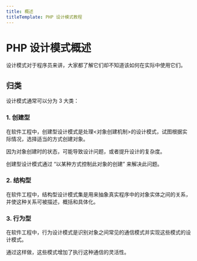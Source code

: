 ```yaml
---
title: 概述
titleTemplate: PHP 设计模式教程
---
```


# PHP 设计模式概述

设计模式对于程序员来讲，大家都了解它们却不知道该如何在实际中使用它们。

## 归类

设计模式通常可以分为 3 大类：

### 1. 创建型

在软件工程中，创建型设计模式是处理<对象创建机制>的设计模式，试图根据实际情况，选择适当的方式创建对象。

因为对象创建时的状态，可能导致设计问题，或者提升设计的复杂度。

创建型设计模式通过 “以某种方式控制此对象的创建” 来解决此问题。

### 2. 结构型

在软件工程中，结构型设计模式集是用来抽象真实程序中的对象实体之间的关系，并使这种关系可被描述，概括和具体化。

### 3. 行为型

在软件工程中，行为设计模式是识别对象之间常见的通信模式并实现这些模式的设计模式。

通过这样做，这些模式增加了执行这种通信的灵活性。
